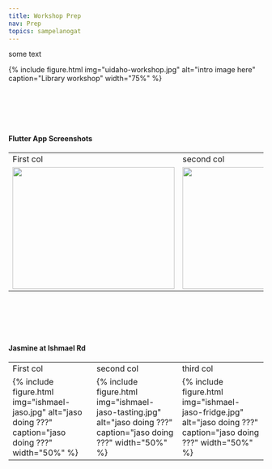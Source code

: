 ```yaml
---
title: Workshop Prep
nav: Prep
topics: sampelanogat
---
```


some text


{% include figure.html img="uidaho-workshop.jpg" alt="intro image here" caption="Library workshop" width="75%" %}


<br/>
<br/>
<br/>
<br/>

#### Flutter App Screenshots

<table>
  <tr>
    <td>First col</td>
     <td>second col</td>
     <td>third col</td>
  </tr>
  <tr>
    <td><img src="https://dickturpshead.github.io/sampelanogat/images/ishmael-jaso.jpg" width=320 height=240></td>
    <td><img src="https://dickturpshead.github.io/sampelanogat/images/ishmael-jaso-tasting.jpg" width=320 height=240></td>
    <td><img src="https://dickturpshead.github.io/sampelanogat/images/ishmael-jaso-fridge.jpg" width=320 height=240></td>
  </tr>
 </table>


<br/>
<br/>
<br/>
<br/>

#### Jasmine at Ishmael Rd

<table>
  <tr>
    <td>First col</td>
     <td>second col</td>
     <td>third col</td>
  </tr>
  <tr>
    <td>{% include figure.html img="ishmael-jaso.jpg" alt="jaso doing ???" caption="jaso doing ???" width="50%" %}</td>
    <td>{% include figure.html img="ishmael-jaso-tasting.jpg" alt="jaso doing ???" caption="jaso doing ???" width="50%" %}</td>
    <td>{% include figure.html img="ishmael-jaso-fridge.jpg" alt="jaso doing ???" caption="jaso doing ???" width="50%" %}</td>
  </tr>
 </table>
